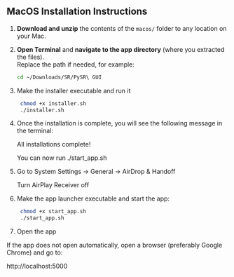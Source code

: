 ## MacOS Installation Instructions

1. **Download and unzip** the contents of the `macos/` folder to any location on your Mac.

2. **Open Terminal** and **navigate to the app directory** (where you extracted the files).  
   Replace the path if needed, for example:

   ```bash
   cd ~/Downloads/SR/PySR\ GUI

3. Make the installer executable and run it
   ```bash
    chmod +x installer.sh
    ./installer.sh

4. Once the installation is complete, you will see the following message in the terminal:
   
   All installations complete!
   
   You can now run ./start_app.sh

5. Go to System Settings → General → AirDrop & Handoff

   Turn AirPlay Receiver off

6. Make the app launcher executable and start the app:
   ```bash
    chmod +x start_app.sh
    ./start_app.sh
 7. Open the app

   If the app does not open automatically, open a browser (preferably Google Chrome) and go to:
   
   http://localhost:5000
